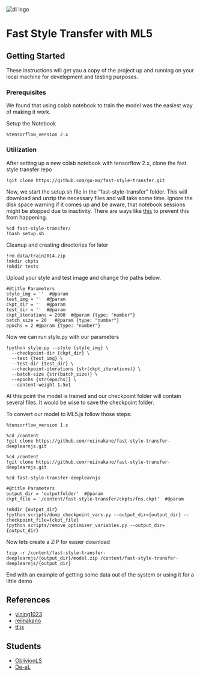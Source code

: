 ![di logo](https://raw.githubusercontent.com/digitalideation/ba_222_gencg_h1901/master/docs/assets/images/di-logo-small.jpg "di logo")

# Fast Style Transfer with ML5

## Getting Started

These instructions will get you a copy of the project up and running on your local machine for development and testing purposes. 

### Prerequisites

We found that using colab notebook to train the model was the easiest way of making it work.

Setup the Notebook
```
%tensorflow_version 2.x
```

### Utilization

After setting up a new colab notebook with tensorflow 2.x, clone the fast style transfer repo
```
!git clone https://github.com/gu-ma/fast-style-transfer.git
```

Now, we start the setup.sh file in the "fast-style-transfer" folder. This will download and unzip the necessary files and will take some time. Ignore the disk space warning if it comes up and be aware, that notebook sessions might be stopped due to inactivity. There are ways like [this](https://gist.github.com/gu-ma/4c19e179c27b6d5769e0edb1e2fee846) to prevent this from happening. 
```
%cd fast-style-transfer/
!bash setup.sh
```

Cleanup and creating directories for later
```
!rm data/train2014.zip
!mkdir ckpts
!mkdir tests
```

Upload your style and test image and change the paths below.
```
#@title Parameters
style_img = ''  #@param
test_img = ''  #@param
ckpt_dir = ''  #@param
test_dir = ''  #@param
ckpt_iterations = 2000  #@param {type: "number"}
batch_size = 20   #@param {type: "number"}
epochs = 2 #@param {type: "number"}
```

Now we can run style.py with our parameters
```
!python style.py --style {style_img} \
  --checkpoint-dir {ckpt_dir} \
  --test {test_img} \
  --test-dir {test_dir} \
  --checkpoint-iterations {str(ckpt_iterations)} \
  --batch-size {str(batch_size)} \
  --epochs {str(epochs)} \
  --content-weight 1.5e1
  ```

At this point the model is trained and our checkpoint folder will contain several files. It would be wise to save the checkpoint folder.

To convert our model to  ML5.js follow those steps:
```
%tensorflow_version 1.x
```

```
%cd /content
!git clone https://github.com/reiinakano/fast-style-transfer-deeplearnjs.git
```

```
%cd /content
!git clone https://github.com/reiinakano/fast-style-transfer-deeplearnjs.git
```

```
%cd fast-style-transfer-deeplearnjs
```

```
#@title Parameters
output_dir = 'outputfolder'  #@param
ckpt_file = '/content/fast-style-transfer/ckpts/fns.ckpt'  #@param
```

```
!mkdir {output_dir}
!python scripts/dump_checkpoint_vars.py --output_dir={output_dir} --checkpoint_file={ckpt_file}
!python scripts/remove_optimizer_variables.py --output_dir={output_dir}
```

Now lets create a ZIP for easier download
```
!zip -r /content/fast-style-transfer-deeplearnjs/{output_dir}/model.zip /content/fast-style-transfer-deeplearnjs/{output_dir}
```


End with an example of getting some data out of the system or using it for a little demo


## References

* [yining1023](https://github.com/yining1023/fast_style_transfer_in_ML5) 
* [reiinakano](https://github.com/reiinakano/fast-style-transfer-deeplearnjs)
* [tf.js](https://magenta.tensorflow.org/blog/2018/12/20/style-transfer-js/)


## Students

* [OblivionLS](https://github.com/OblivionLS)
* [De-eL](https://github.com/De-eL)